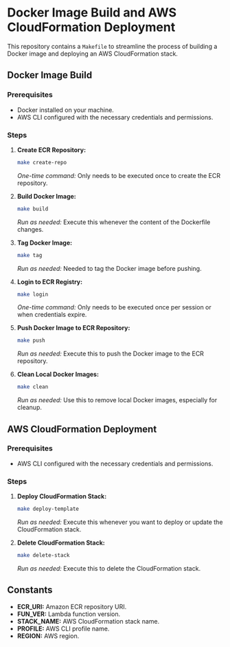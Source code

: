 # Docker Image Build and AWS CloudFormation Deployment

This repository contains a `Makefile` to streamline the process of building a Docker image and deploying an AWS CloudFormation stack.

## Docker Image Build

### Prerequisites
- Docker installed on your machine.
- AWS CLI configured with the necessary credentials and permissions.

### Steps

1. **Create ECR Repository:**
    ```bash
    make create-repo
    ```
    *One-time command:* Only needs to be executed once to create the ECR repository.

2. **Build Docker Image:**
    ```bash
    make build
    ```
    *Run as needed:* Execute this whenever the content of the Dockerfile changes.

3. **Tag Docker Image:**
    ```bash
    make tag
    ```
    *Run as needed:* Needed to tag the Docker image before pushing.

4. **Login to ECR Registry:**
    ```bash
    make login
    ```
    *One-time command:* Only needs to be executed once per session or when credentials expire.

5. **Push Docker Image to ECR Repository:**
    ```bash
    make push
    ```
    *Run as needed:* Execute this to push the Docker image to the ECR repository.

6. **Clean Local Docker Images:**
    ```bash
    make clean
    ```
    *Run as needed:* Use this to remove local Docker images, especially for cleanup.

## AWS CloudFormation Deployment

### Prerequisites
- AWS CLI configured with the necessary credentials and permissions.

### Steps

1. **Deploy CloudFormation Stack:**
    ```bash
    make deploy-template
    ```
    *Run as needed:* Execute this whenever you want to deploy or update the CloudFormation stack.

2. **Delete CloudFormation Stack:**
    ```bash
    make delete-stack
    ```
    *Run as needed:* Execute this to delete the CloudFormation stack.

## Constants
- **ECR_URI:** Amazon ECR repository URI.
- **FUN_VER:** Lambda function version.
- **STACK_NAME:** AWS CloudFormation stack name.
- **PROFILE:** AWS CLI profile name.
- **REGION:** AWS region.
